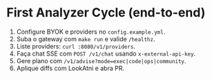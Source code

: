 # First Analyzer Cycle (end-to-end)

1) Configure BYOK e providers no `config.example.yml`.
2) Suba o gateway com `make run` e valide `/healthz`.
3) Liste providers: `curl :8080/v1/providers`.
4) Faça chat SSE com `POST /v1/chat` usando `x-external-api-key`.
5) Gere plano com `/v1/advise?mode=exec|code|ops|community`.
6) Aplique diffs com LookAtni e abra PR.

